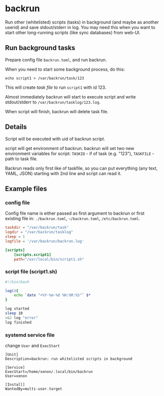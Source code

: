 # backrun
Run other (whitelisted) scripts (tasks) in background (and maybe as another userid) and save stdout/stderr in log. You may need this when you want to start other long-running scripts (like sync databases) from web-UI.

## Run background tasks

Prepare config file `backrun.toml`, and run backrun. 

When you need to start some background process, do this:
~~~
echo script1 > /var/backrun/task/123
~~~

This will create *task file* to run `script1` with id 123.

Almost immediately backrun will start to execute script and write stdout/stderr to `/var/backrun/tasklog/123.log`.

When script will finish, backrun will delete task file.

## Details
Script will be executed with uid of backrun script.

script will get environment of backrun. backrun will set two new environment variables for script:
`TASKID` - if of task (e.g. "123"), `TASKFILE` - path to task file.

Backrun reads only first like of taskfile, so you can put everything (any text, YAML, JSON) starting with 2nd line and script can read it.


## Example files

### config file
Config file name is either passed as first argument to backrun or first existing file in: `./backrun.toml`, `~/backrun.toml`, `/etc/backrun.toml`.

~~~toml
taskdir = "/var/backrun/task"
logdir = "/var/backrun/tasklog"
sleep = 1
logfile = '/var/backrun/backrun.log'

[scripts]
    [scripts.script1]
    path="/usr/local/bin/script1.sh"
~~~

### script file (script1.sh)
~~~bash
#!/bin/bash

log(){
    echo `date "+%Y-%m-%d %H:%M:%S"` $*
}

log started
sleep 10
>&2 log "error"
log finished
~~~

### systemd service file
change `User` and `ExecStart` 

~~~
[Unit]
Description=backrun: run whitelisted scripts in background

[Service]
ExecStart=/home/xenon/.local/bin/backrun
User=xenon

[Install]
WantedBy=multi-user.target
~~~
